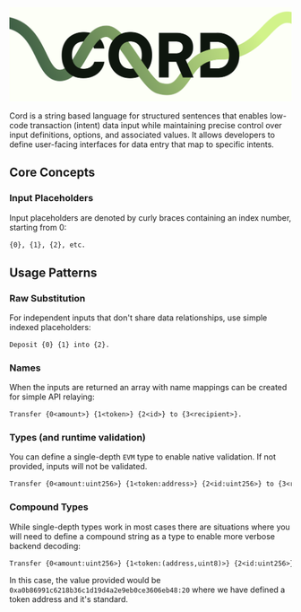 ![Cord image](./cord.png)

Cord is a string based language for structured sentences that enables low-code transaction (intent) data input while maintaining precise control over input definitions, options, and associated values. It allows developers to define user-facing interfaces for data entry that map to specific intents.

## Core Concepts

### Input Placeholders

Input placeholders are denoted by curly braces containing an index number, starting from 0:

```txt
{0}, {1}, {2}, etc.
```

## Usage Patterns

### Raw Substitution

For independent inputs that don't share data relationships, use simple indexed placeholders:

```txt
Deposit {0} {1} into {2}.
```

### Names

When the inputs are returned an array with name mappings can be created for simple API relaying:

```txt
Transfer {0<amount>} {1<token>} {2<id>} to {3<recipient>}.
```

### Types (and runtime validation)

You can define a single-depth `EVM` type to enable native validation. If not provided, inputs will not be validated.

```txt
Transfer {0<amount:uint256>} {1<token:address>} {2<id:uint256>} to {3<recipient:address>}.
```

### Compound Types

While single-depth types work in most cases there are situations where you will need to define a compound string as a type to enable more verbose backend decoding:

```txt
Transfer {0<amount:uint256>} {1<token:(address,uint8)>} {2<id:uint256>} to {3<recipient:address>}.
```

In this case, the value provided would be `0xa0b86991c6218b36c1d19d4a2e9eb0ce3606eb48:20` where we have defined a token address and it's standard.

